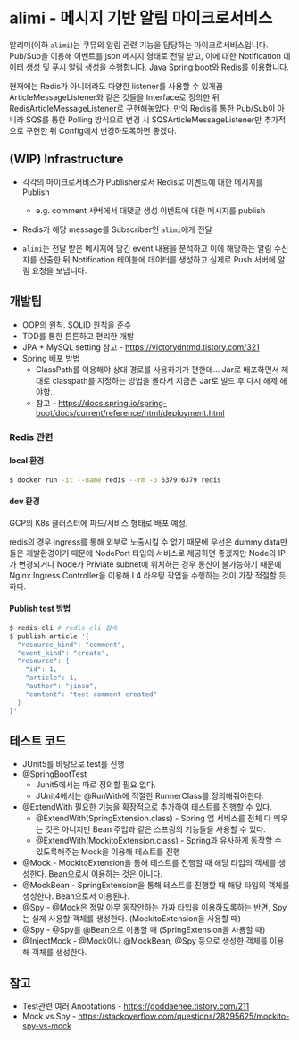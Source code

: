 # alimi - 메시지 기반 알림 마이크로서비스

알리미(이하 `alimi`)는 쿠뮤의 알림 관련 기능을 담당하는 마이크로서비스입니다. 
Pub/Sub을 이용해 이벤트를 json 메시지 형태로 전달 받고, 이에 대한 Notification 데이터 생성 및
푸시 알림 생성을 수행합니다. Java Spring boot와 Redis를 이용합니다.

현재에는 Redis가 아니더라도 다양한 listener를 사용할 수 있게끔 ArticleMessageListener와 같은 것들을 Interface로 정의한 뒤 RedisArticleMessageListener로 구현해놓았다.
만약 Redis를 통한 Pub/Sub이 아니라 SQS를 통한 Polling 방식으로 변경 시 SQSArticleMessageListener만 추가적으로 구현한 뒤 Config에서 변경하도록하면 좋겠다.

## (WIP) Infrastructure

* 각각의 마이크로서비스가 Publisher로서 Redis로 이벤트에 대한 메시지를 Publish
  * e.g. comment 서버에서 대댓글 생성 이벤트에 대한 메시지를 publish
    
* Redis가 해당 message를 Subscriber인 `alimi`에게 전달

* `alimi`는 전달 받은 메시지에 담긴 event 내용을 분석하고 이에 해당하는 알림 수신자를 산출한 뒤 Notification 테이블에 데이터를 생성하고
실제로 Push 서버에 알림 요청을 보냅니다.
  
## 개발팁

* OOP의 원칙. SOLID 원칙을 준수
* TDD를 통한 튼튼하고 편리한 개발
* JPA + MySQL setting 참고 - https://victorydntmd.tistory.com/321
* Spring 배포 방법
  * ClassPath를 이용해야 상대 경로를 사용하기가 편한데... Jar로 배포하면서 제대로 classpath를 지정하는 방법을 몰라서
    지금은 Jar로 빌드 후 다시 해제 해야함..
  * 참고 - https://docs.spring.io/spring-boot/docs/current/reference/html/deployment.html
### Redis 관련

#### local 환경

```bash
$ docker run -it --name redis --rm -p 6379:6379 redis
```

#### dev 환경

GCP의 K8s 클러스터에 파드/서비스 형태로 배포 예정.

redis의 경우 ingress를 통해 외부로 노출시킬 수 없기 때문에 우선은 dummy data만 들은 개발환경이기 때문에
NodePort 타입의 서비스로 제공하면 좋겠지만 Node의 IP가 변경되거나 Node가 Priviate subnet에 위치하는 경우
통신이 불가능하기 때문에 Nginx Ingress Controller을 이용해 L4 라우팅 작업을 수행하는 것이 가장 적절할 듯 하다.

#### Publish test 방법

```bash
$ redis-cli # redis-cli 접속
$ publish article '{
  "resource_kind": "comment",
  "event_kind": "create",
  "resource": {
    "id": 1,
    "article": 1,
    "author": "jinsu",
    "content": "test comment created"
  }
}'
```

## 테스트 코드

* JUnit5를 바탕으로 test를 진행
* @SpringBootTest
  * Junit5에서는 따로 정의할 필요 없다.
  * JUnit4에서는 @RunWith에 적절한 RunnerClass를 정의해줘야한다.
* @ExtendWith 필요한 기능을 확장적으로 추가하여 테스트를 진행할 수 있다.
  * @ExtendWith(SpringExtension.class) - Spring 앱 서비스를 전체 다 띄우는 것은 아니지만 Bean 주입과 같은
  스프링의 기능들을 사용할 수 있다.
  * @ExtendWith(MockitoExtension.class) - Spring과 유사하게 동작할 수 있도록해주는 Mock을 이용해 테스트를 진행
* @Mock - MockitoExtension을 통해 테스트를 진행할 때 해당 타입의 객체를 생성한다. Bean으로서 이용하는 것은 아니다.
* @MockBean - SpringExtension을 통해 테스트를 진행할 때 해당 타입의 객체를 생성한다. Bean으로서 이용된다.
* @Spy - @Mock은 정말 아무 동작안하는 가짜 타입을 이용하도록하는 반면, Spy는 실제 사용할 객체를 생성한다. (MockitoExtension을 사용할 때)
* @Spy - @Spy를 @Bean으로 이용할 때 (SpringExtension을 사용할 때)
* @InjectMock - @Mock이나 @MockBean, @Spy 등으로 생성한 객체를 이용해 객체를 생성한다.

## 참고
* Test관련 여러 Anootations - https://goddaehee.tistory.com/211
* Mock vs Spy - https://stackoverflow.com/questions/28295625/mockito-spy-vs-mock